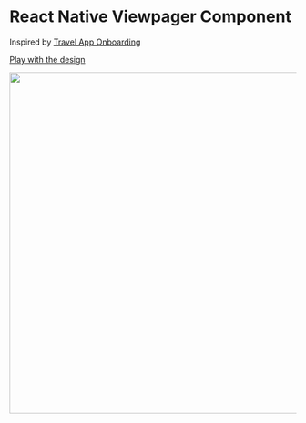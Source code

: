 # React Native Viewpager Component

Inspired by [Travel App Onboarding](https://dribbble.com/shots/3468934-Travel-App-Onboarding)

[Play with the design](https://framer.cloud/aEpss)

<img src="https://cdn.dribbble.com/users/321434/screenshots/3468934/shot.gif" width=600>
